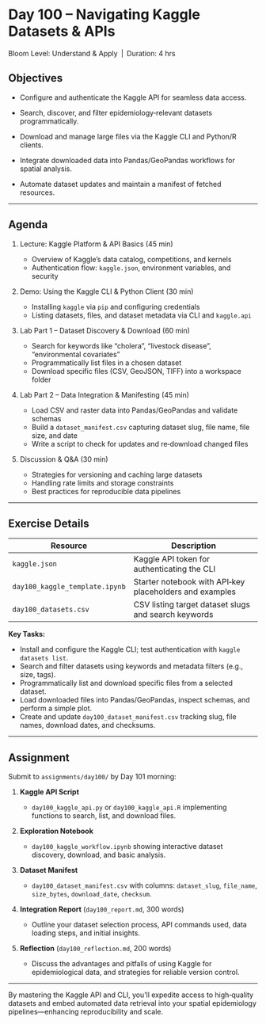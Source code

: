 # **Day 100 – Navigating Kaggle Datasets & APIs**
  
Bloom Level: Understand & Apply | Duration: 4 hrs  

## Objectives  

- Configure and authenticate the Kaggle API for seamless data access.  

- Search, discover, and filter epidemiology‐relevant datasets programmatically.  

- Download and manage large files via the Kaggle CLI and Python/R clients.  

- Integrate downloaded data into Pandas/GeoPandas workflows for spatial analysis.  

- Automate dataset updates and maintain a manifest of fetched resources.  

---  

## Agenda  

1. Lecture: Kaggle Platform & API Basics (45 min)  
   - Overview of Kaggle’s data catalog, competitions, and kernels  
   - Authentication flow: `kaggle.json`, environment variables, and security  

2. Demo: Using the Kaggle CLI & Python Client (30 min)  
   - Installing `kaggle` via `pip` and configuring credentials  
   - Listing datasets, files, and dataset metadata via CLI and `kaggle.api`  

3. Lab Part 1 – Dataset Discovery & Download (60 min)  
   - Search for keywords like “cholera”, “livestock disease”, “environmental covariates”  
   - Programmatically list files in a chosen dataset  
   - Download specific files (CSV, GeoJSON, TIFF) into a workspace folder  

4. Lab Part 2 – Data Integration & Manifesting (45 min)  
   - Load CSV and raster data into Pandas/GeoPandas and validate schemas  
   - Build a `dataset_manifest.csv` capturing dataset slug, file name, file size, and date  
   - Write a script to check for updates and re‐download changed files  

5. Discussion & Q&A (30 min)  
   - Strategies for versioning and caching large datasets  
   - Handling rate limits and storage constraints  
   - Best practices for reproducible data pipelines  

---  

## Exercise Details  

| Resource                      | Description                                              |
|-------------------------------|----------------------------------------------------------|
| `kaggle.json`                 | Kaggle API token for authenticating the CLI              |
| `day100_kaggle_template.ipynb`| Starter notebook with API‐key placeholders and examples  |
| `day100_datasets.csv`         | CSV listing target dataset slugs and search keywords     |

**Key Tasks:**  

- Install and configure the Kaggle CLI; test authentication with `kaggle datasets list`.  
- Search and filter datasets using keywords and metadata filters (e.g., size, tags).  
- Programmatically list and download specific files from a selected dataset.  
- Load downloaded files into Pandas/GeoPandas, inspect schemas, and perform a simple plot.  
- Create and update `day100_dataset_manifest.csv` tracking slug, file names, download dates, and checksums.  

---  

## Assignment  

Submit to `assignments/day100/` by Day 101 morning:  

1. **Kaggle API Script**  
   - `day100_kaggle_api.py` or `day100_kaggle_api.R` implementing functions to search, list, and download files.  

2. **Exploration Notebook**  
   - `day100_kaggle_workflow.ipynb` showing interactive dataset discovery, download, and basic analysis.  

3. **Dataset Manifest**  
   - `day100_dataset_manifest.csv` with columns: `dataset_slug`, `file_name`, `size_bytes`, `download_date`, `checksum`.  

4. **Integration Report** (`day100_report.md`, 300 words)  
   - Outline your dataset selection process, API commands used, data loading steps, and initial insights.  

5. **Reflection** (`day100_reflection.md`, 200 words)  
   - Discuss the advantages and pitfalls of using Kaggle for epidemiological data, and strategies for reliable version control.  

---  

By mastering the Kaggle API and CLI, you’ll expedite access to high‐quality datasets and embed automated data retrieval into your spatial epidemiology pipelines—enhancing reproducibility and scale.
